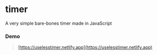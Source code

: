 # timer
A very simple bare-bones timer made in JavaScript

### Demo
> [https://uselesstimer.netlify.app](https://uselesstimer.netlify.app)
